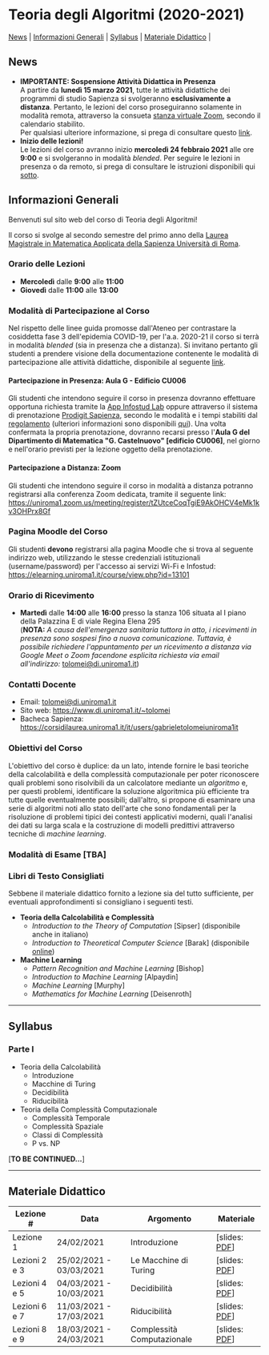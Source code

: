 # Teoria degli Algoritmi (2020-2021)

[News](#News) | [Informazioni Generali](#Informazioni-Generali) | [Syllabus](#Syllabus) | [Materiale Didattico](#Materiale-Didattico) |

## News
- **IMPORTANTE: Sospensione Attività Didattica in Presenza**<br/>
A partire da **lunedì 15 marzo 2021**, tutte le attività didattiche dei programmi di studio Sapienza si svolgeranno **esclusivamente a distanza**. Pertanto, le lezioni del corso proseguiranno solamente in modalità remota, attraverso la consueta [stanza virtuale Zoom](https://uniroma1.zoom.us/meeting/register/tZUtceCoqTgiE9AkOHCV4eMk1kv3OHPrx8Gf), secondo il calendario stabilito.<br/>
Per qualsiasi ulteriore informazione, si prega di consultare questo [link](https://www.uniroma1.it/it/notizia/covid-19-fase-3-lezioni-esami-e-lauree-presenza-e-distanza).
- **Inizio delle lezioni!**<br/>
Le lezioni del corso avranno inizio **mercoledì 24 febbraio 2021** alle ore **9:00** e si svolgeranno in modalità _blended_. Per seguire le lezioni in presenza o da remoto, si prega di consultare le istruzioni disponibili qui [sotto](#Modalità-Di-Partecipazione-Al-Corso).

## Informazioni Generali

Benvenuti sul sito web del corso di Teoria degli Algoritmi!

Il corso si svolge al secondo semestre del primo anno della [Laurea Magistrale in Matematica Applicata della Sapienza Università di Roma](https://www.mat.uniroma1.it/didattica/corsi-di-laurea/matematica-applicata-magistrale).

### Orario delle Lezioni
- **Mercoledì** dalle **9:00** alle **11:00**
- **Giovedì** dalle **11:00** alle **13:00**

### Modalità di Partecipazione al Corso
Nel rispetto delle linee guida promosse dall'Ateneo per contrastare la cosiddetta fase 3 dell'epidemia COVID-19, per l'a.a. 2020-21 il corso si terrà in modalità _blended_ (sia in presenza che a distanza). Si invitano pertanto gli studenti a prendere visione della documentazione contenente le modalità di partecipazione alle attività didattiche, disponibile al seguente [link](https://www.uniroma1.it/it/notizia/covid-19-fase-3-lezioni-esami-e-lauree-presenza-e-distanza).

#### Partecipazione in Presenza: Aula G - Edificio CU006
Gli studenti che intendono seguire il corso in presenza dovranno effettuare opportuna richiesta tramite la [App Infostud Lab](https://www.uniroma1.it/it/notizia/nuove-app-gli-studenti) oppure attraverso il sistema di prenotazione [Prodigit Sapienza](https://prodigit.uniroma1.it/), secondo le modalità e i tempi stabiliti dal [regolamento](https://www.uniroma1.it/it/notizia/covid-19-fase-3-lezioni-esami-e-lauree-presenza-e-distanza) (ulteriori informazioni sono disponibili [qui](https://www.mat.uniroma1.it/archivionotizie/prenotazioni-lezioni-su-prodigit)). Una volta confermata la propria prenotazione, dovranno recarsi presso l'**Aula G del Dipartimento di Matematica "G. Castelnuovo" [edificio CU006]**, nel giorno e nell'orario previsti per la lezione oggetto della prenotazione.

#### Partecipazione a Distanza: Zoom
Gli studenti che intendono seguire il corso in modalità a distanza potranno registrarsi alla conferenza Zoom dedicata, tramite il seguente link: https://uniroma1.zoom.us/meeting/register/tZUtceCoqTgiE9AkOHCV4eMk1kv3OHPrx8Gf

### Pagina Moodle del Corso
Gli studenti **devono** registrarsi alla pagina Moodle che si trova al seguente indirizzo web, utilizzando le stesse credenziali istituzionali (username/password) per l'accesso ai servizi Wi-Fi e Infostud: https://elearning.uniroma1.it/course/view.php?id=13101

### Orario di Ricevimento
- **Martedì** dalle **14:00** alle **16:00** presso la stanza 106 situata al I piano della Palazzina E di viale Regina Elena 295<br>
(**NOTA:** _A causa dell'emergenza sanitaria tuttora in atto, i ricevimenti in presenza sono sospesi fino a nuova comunicazione. Tuttavia, è possibile richiedere l'appuntamento per un ricevimento a distanza via Google Meet o Zoom facendone esplicita richiesta via email all'indirizzo:_ tolomei@di.uniroma1.it)

### Contatti Docente
- Email: tolomei@di.uniroma1.it
- Sito web: https://www.di.uniroma1.it/~tolomei
- Bacheca Sapienza: https://corsidilaurea.uniroma1.it/it/users/gabrieletolomeiuniroma1it

### Obiettivi del Corso
L'obiettivo del corso è duplice: da un lato, intende fornire le basi teoriche della calcolabilità e della complessità computazionale per poter riconoscere quali problemi sono risolvibili da un calcolatore mediante un _algoritmo_ e, per questi problemi, identificare la soluzione algoritmica più efficiente tra tutte quelle eventualmente possibili; dall'altro, si propone di esaminare una serie di algoritmi noti allo stato dell'arte che sono fondamentali per la risoluzione di problemi tipici dei contesti applicativi moderni, quali l'analisi dei dati su larga scala e la costruzione di modelli predittivi attraverso tecniche di _machine learning_. 

### Modalità di Esame [TBA]

### Libri di Testo Consigliati
Sebbene il materiale didattico fornito a lezione sia del tutto sufficiente, per eventuali approfondimenti si consigliano i seguenti testi.
- **Teoria della Calcolabilità e Complessità**
    - _Introduction to the Theory of Computation_ [Sipser] (disponibile anche in italiano)
    - _Introduction to Theoretical Computer Science_ [Barak] (disponibile [online](https://files.boazbarak.org/introtcs/lnotes_book.pdf))
- **Machine Learning**
    - _Pattern Recognition and Machine Learning_ [Bishop]
    - _Introduction to Machine Learning_ [Alpaydin]
    - _Machine Learning_ [Murphy] 
    - _Mathematics for Machine Learning_ [Deisenroth] 

<hr>

## Syllabus 
### Parte I
- Teoria della Calcolabilità
    - Introduzione
    - Macchine di Turing
    - Decidibilità
    - Riducibilità
- Teoria della Complessità Computazionale
    - Complessità Temporale
    - Complessità Spaziale
    - Classi di Complessità
    - P vs. NP

[**TO BE CONTINUED...**]

<hr>

## Materiale Didattico

| Lezione \# | Data | Argomento                                     | Materiale      | 
|------------|------|-----------------------------------------------|----------------|
| Lezione 1  | 24/02/2021 | Introduzione | [slides: <a href="./lectures/slides/01_Introduction.pdf" target="_blank">PDF</a>] |
| Lezioni 2 e 3  | 25/02/2021 - 03/03/2021| Le Macchine di Turing | [slides: <a href="./lectures/slides/02_Turing_Machines.pdf" target="_blank">PDF</a>]|
| Lezioni 4 e 5  | 04/03/2021 - 10/03/2021| Decidibilità | [slides: <a href="./lectures/slides/03_Decidability.pdf" target="_blank">PDF</a>]|
| Lezioni 6 e 7  | 11/03/2021 - 17/03/2021| Riducibilità | [slides: <a href="./lectures/slides/04_Reducibility.pdf" target="_blank">PDF</a>]|
| Lezioni 8 e 9  | 18/03/2021 - 24/03/2021| Complessità Computazionale | [slides: <a href="./lectures/slides/05_Complexity.pdf" target="_blank">PDF</a>]|
